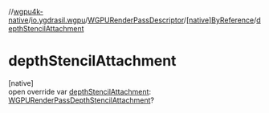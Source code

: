 //[wgpu4k-native](../../../../index.md)/[io.ygdrasil.wgpu](../../index.md)/[WGPURenderPassDescriptor](../index.md)/[[native]ByReference](index.md)/[depthStencilAttachment](depth-stencil-attachment.md)

# depthStencilAttachment

[native]\
open override var [depthStencilAttachment](depth-stencil-attachment.md): [WGPURenderPassDepthStencilAttachment](../../-w-g-p-u-render-pass-depth-stencil-attachment/index.md)?